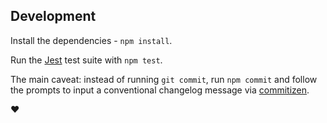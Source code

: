 ## Development

Install the dependencies - `npm install`.

Run the [Jest](https://facebook.github.io/jest/) test suite with `npm test`.

The main caveat: instead of running `git commit`, run `npm commit` and follow the prompts to input a conventional changelog message via [commitizen](https://github.com/commitizen/cz-cli).

:heart:
